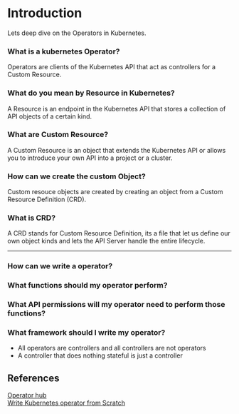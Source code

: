 # Introduction
Lets deep dive on the Operators in Kubernetes.

### What is a kubernetes Operator?
Operators are clients of the Kubernetes API that act as controllers for a Custom Resource.

### What do you mean by Resource in Kubernetes?
A Resource is an endpoint in the Kubernetes API that stores a collection of API objects of a certain kind.

### What are Custom Resource?
A Custom Resource is an object that extends the Kubernetes API or allows you to introduce your own API into a project or a cluster.

### How can we create the custom Object?
Custom resouce objects are created by creating an object from a Custom Resource Definition (CRD).

### What is CRD?
A CRD stands for Custom Resource Definition, its a file that let us define our own object kinds and lets the API Server handle the entire lifecycle.

____
### How can we write a operator?
### What functions should my operator perform?
### What API permissions will my operator need to perform those functions?
### What framework should I write my operator?

- All operators are controllers and all controllers are not operators
- A controller that does nothing stateful is just a controller
## References
[Operator hub](https://operatorhub.io/) </br>
[Write Kubernetes operator from Scratch](https://www.youtube.com/watch?v=LLVoyXjYlYM) </br>